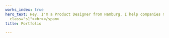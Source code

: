 ```yaml
---
works_index: true
hero_text: Hey. I'm a Product Designer from Hamburg. I help companies make Impact.<span
  class="s1"><br></span>
title: Portfolio

---
```

<Hero :text="$page.frontmatter.hero_text" /> 

<WorksList />